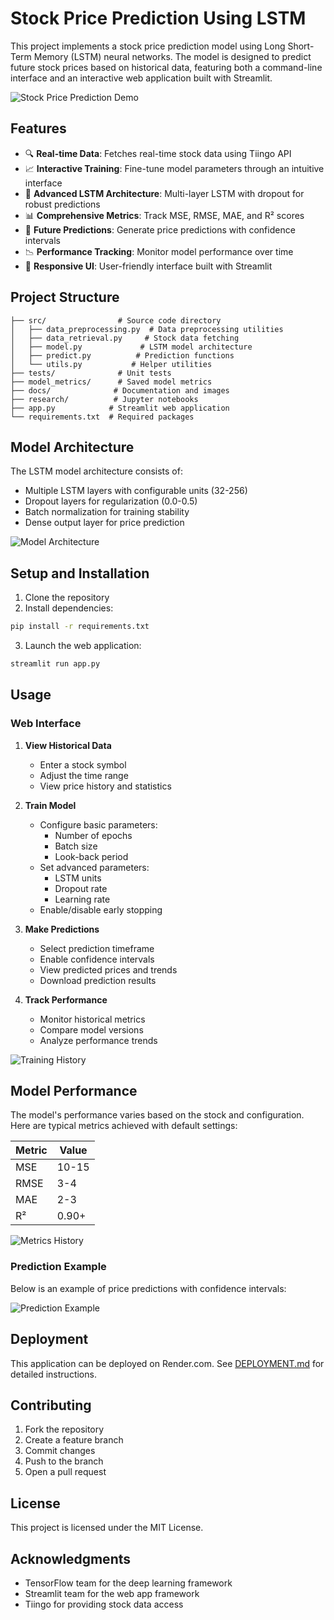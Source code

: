 # Stock Price Prediction Using LSTM

This project implements a stock price prediction model using Long Short-Term Memory (LSTM) neural networks. The model is designed to predict future stock prices based on historical data, featuring both a command-line interface and an interactive web application built with Streamlit.

![Stock Price Prediction Demo](docs/images/demo.png)

## Features

- 🔍 **Real-time Data**: Fetches real-time stock data using Tiingo API
- 📈 **Interactive Training**: Fine-tune model parameters through an intuitive interface
- 🤖 **Advanced LSTM Architecture**: Multi-layer LSTM with dropout for robust predictions
- 📊 **Comprehensive Metrics**: Track MSE, RMSE, MAE, and R² scores
- 🎯 **Future Predictions**: Generate price predictions with confidence intervals
- 📉 **Performance Tracking**: Monitor model performance over time
- 📱 **Responsive UI**: User-friendly interface built with Streamlit

## Project Structure

```
├── src/                # Source code directory
│   ├── data_preprocessing.py  # Data preprocessing utilities
│   ├── data_retrieval.py     # Stock data fetching
│   ├── model.py             # LSTM model architecture
│   ├── predict.py          # Prediction functions
│   └── utils.py           # Helper utilities
├── tests/              # Unit tests
├── model_metrics/      # Saved model metrics
├── docs/              # Documentation and images
├── research/          # Jupyter notebooks
├── app.py            # Streamlit web application
└── requirements.txt  # Required packages
```

## Model Architecture

The LSTM model architecture consists of:
- Multiple LSTM layers with configurable units (32-256)
- Dropout layers for regularization (0.0-0.5)
- Batch normalization for training stability
- Dense output layer for price prediction

![Model Architecture](docs/images/architecture.png)

## Setup and Installation

1. Clone the repository
2. Install dependencies:
```bash
pip install -r requirements.txt
```
3. Launch the web application:
```bash
streamlit run app.py
```

## Usage

### Web Interface

1. **View Historical Data**
   - Enter a stock symbol
   - Adjust the time range
   - View price history and statistics

2. **Train Model**
   - Configure basic parameters:
     - Number of epochs
     - Batch size
     - Look-back period
   - Set advanced parameters:
     - LSTM units
     - Dropout rate
     - Learning rate
   - Enable/disable early stopping

3. **Make Predictions**
   - Select prediction timeframe
   - Enable confidence intervals
   - View predicted prices and trends
   - Download prediction results

4. **Track Performance**
   - Monitor historical metrics
   - Compare model versions
   - Analyze performance trends

![Training History](docs/images/training.png)

## Model Performance

The model's performance varies based on the stock and configuration. Here are typical metrics achieved with default settings:

| Metric | Value |
|--------|-------|
| MSE    | 10-15 |
| RMSE   | 3-4   |
| MAE    | 2-3   |
| R²     | 0.90+ |

![Metrics History](docs/images/metrics.png)

### Prediction Example

Below is an example of price predictions with confidence intervals:

![Prediction Example](docs/images/prediction.png)

## Deployment

This application can be deployed on Render.com. See [DEPLOYMENT.md](DEPLOYMENT.md) for detailed instructions.

## Contributing

1. Fork the repository
2. Create a feature branch
3. Commit changes
4. Push to the branch
5. Open a pull request

## License

This project is licensed under the MIT License.

## Acknowledgments

- TensorFlow team for the deep learning framework
- Streamlit team for the web app framework
- Tiingo for providing stock data access
